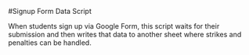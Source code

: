 #Signup Form Data Script

When students sign up via Google Form, this script waits for their submission and then writes that data to another sheet where strikes and penalties can be handled.